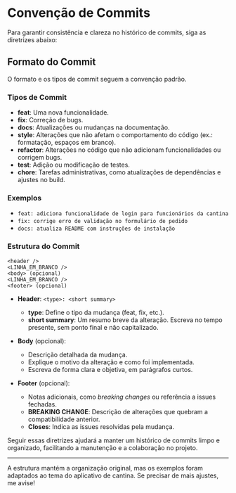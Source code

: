 # Convenção de Commits

Para garantir consistência e clareza no histórico de commits, siga as diretrizes abaixo:

## Formato do Commit
O formato e os tipos de commit seguem a convenção padrão.

### Tipos de Commit
- **feat**: Uma nova funcionalidade.
- **fix**: Correção de bugs.
- **docs**: Atualizações ou mudanças na documentação.
- **style**: Alterações que não afetam o comportamento do código (ex.: formatação, espaços em branco).
- **refactor**: Alterações no código que não adicionam funcionalidades ou corrigem bugs.
- **test**: Adição ou modificação de testes.
- **chore**: Tarefas administrativas, como atualizações de dependências e ajustes no build.

### Exemplos
- `feat: adiciona funcionalidade de login para funcionários da cantina`
- `fix: corrige erro de validação no formulário de pedido`
- `docs: atualiza README com instruções de instalação`

### Estrutura do Commit
```plaintext
<header />
<LINHA_EM_BRANCO />
<body> (opcional)
<LINHA_EM_BRANCO />
<footer> (opcional)
```

- **Header**: `<type>: <short summary>`
    - **type**: Define o tipo da mudança (feat, fix, etc.).
    - **short summary**: Um resumo breve da alteração. Escreva no tempo presente, sem ponto final e não capitalizado.
  
- **Body** (opcional):
    - Descrição detalhada da mudança.
    - Explique o motivo da alteração e como foi implementada.
    - Escreva de forma clara e objetiva, em parágrafos curtos.

- **Footer** (opcional):
    - Notas adicionais, como *breaking changes* ou referência a issues fechadas.
    - **BREAKING CHANGE**: Descrição de alterações que quebram a compatibilidade anterior.
    - **Closes**: Indica as issues resolvidas pela mudança.

Seguir essas diretrizes ajudará a manter um histórico de commits limpo e organizado, facilitando a manutenção e a colaboração no projeto.

---

A estrutura mantém a organização original, mas os exemplos foram adaptados ao tema do aplicativo de cantina. Se precisar de mais ajustes, me avise!
